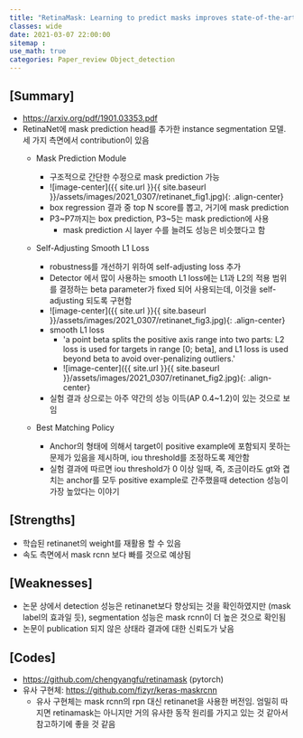 ```yaml
---
title: "RetinaMask: Learning to predict masks improves state-of-the-art single-shot detection for free"
classes: wide
date: 2021-03-07 22:00:00
sitemap :
use_math: true
categories: Paper_review Object_detection 
---
```


## [Summary]
- https://arxiv.org/pdf/1901.03353.pdf
- RetinaNet에 mask prediction head를 추가한 instance segmentation 모델. 세 가지 측면에서 contribution이 있음
    - Mask Prediction Module
        - 구조적으로 간단한 수정으로 mask prediction 가능
        - ![image-center]({{ site.url }}{{ site.baseurl }}/assets/images/2021_0307/retinanet_fig1.jpg){: .align-center}
        - box regression 결과 중 top N score를 뽑고, 거기에 mask prediction
        - P3~P7까지는 box prediction, P3~5는 mask prediction에 사용
            - mask prediction 시 layer 수를 늘려도 성능은 비슷했다고 함

    - Self-Adjusting Smooth L1 Loss
        - robustness를 개선하기 위하여 self-adjusting loss 추가
        - Detector 에서 많이 사용하는 smooth L1 loss에는 L1과 L2의 적용 범위를 결정하는 beta parameter가 fixed 되어 사용되는데, 이것을 self-adjusting 되도록 구현함
        - ![image-center]({{ site.url }}{{ site.baseurl }}/assets/images/2021_0307/retinanet_fig3.jpg){: .align-center}
        - smooth L1 loss
            - 'a point beta splits the positive axis range into two parts: L2 loss is used for targets in range [0; beta], and L1 loss is used beyond beta to avoid over-penalizing outliers.'
            - ![image-center]({{ site.url }}{{ site.baseurl }}/assets/images/2021_0307/retinanet_fig2.jpg){: .align-center}
        - 실험 결과 상으로는 아주 약간의 성능 이득(AP 0.4~1.2)이 있는 것으로 보임

    - Best Matching Policy
        - Anchor의 형태에 의해서 target이 positive example에 포함되지 못하는 문제가 있음을 제시하며, iou threshold를 조정하도록 제안함
        - 실험 결과에 따르면 iou threshold가 0 이상 일때, 즉, 조금이라도 gt와 겹치는 anchor를 모두 positive example로 간주했을때 detection 성능이 가장 높았다는 이야기

## [Strengths]
- 학습된 retinanet의 weight를 재활용 할 수 있음
- 속도 측면에서 mask rcnn 보다 빠를 것으로 예상됨

## [Weaknesses]
- 논문 상에서 detection 성능은 retinanet보다 향상되는 것을 확인하였지만 (mask label의 효과일 듯), segmentation 성능은 mask rcnn이 더 높은 것으로 확인됨
- 논문이 publication 되지 않은 상태라 결과에 대한 신뢰도가 낮음

## [Codes]
- https://github.com/chengyangfu/retinamask (pytorch)
- 유사 구현체: https://github.com/fizyr/keras-maskrcnn
    - 유사 구현체는 mask rcnn의 rpn 대신 retinanet을 사용한 버전임. 엄밀히 따지면 retinamask는 아니지만 거의 유사한 동작 원리를 가지고 있는 것 같아서 참고하기에 좋을 것 같음
